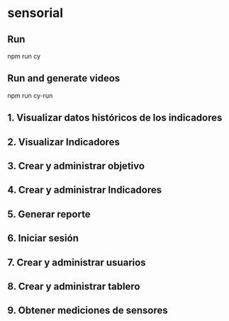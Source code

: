 # sensorial

## Run

npm run cy

## Run and generate videos

npm run cy-run

## 1. Visualizar datos históricos de los indicadores
## 2. Visualizar Indicadores
## 3. Crear y administrar objetivo
## 4. Crear y administrar Indicadores
## 5. Generar reporte
## 6. Iniciar sesión
## 7. Crear y administrar usuarios
## 8. Crear y administrar tablero
## 9. Obtener mediciones de sensores
